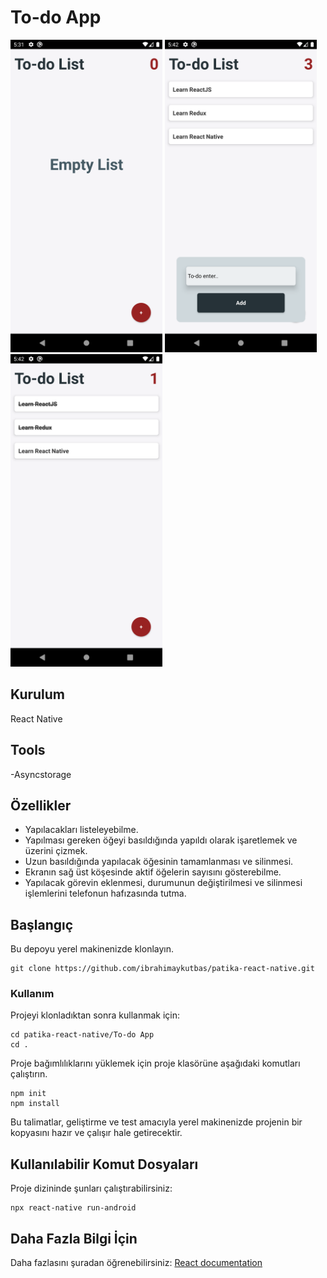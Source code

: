 # To-do App

<img src="images/ss.png" height="500"> <img src="images/ss1.png" height="500"> <img src="images/ss2.png" height="500">

## Kurulum

React Native

## Tools

-Asyncstorage

## Özellikler

- Yapılacakları listeleyebilme.
- Yapılması gereken öğeyi basıldığında yapıldı olarak işaretlemek ve üzerini çizmek.
- Uzun basıldığında yapılacak öğesinin tamamlanması ve silinmesi.
- Ekranın sağ üst köşesinde aktif öğelerin sayısını gösterebilme.
- Yapılacak görevin eklenmesi, durumunun değiştirilmesi ve silinmesi işlemlerini telefonun hafızasında tutma.

## Başlangıç

Bu depoyu yerel makinenizde klonlayın.

```
git clone https://github.com/ibrahimaykutbas/patika-react-native.git
```

### Kullanım

Projeyi klonladıktan sonra kullanmak için:

```
cd patika-react-native/To-do App
cd .
```

Proje bağımlılıklarını yüklemek için proje klasörüne aşağıdaki komutları çalıştırın.

```
npm init
npm install
```

Bu talimatlar, geliştirme ve test amacıyla yerel makinenizde projenin bir kopyasını hazır ve çalışır hale getirecektir.

## Kullanılabilir Komut Dosyaları

Proje dizininde şunları çalıştırabilirsiniz:

```
npx react-native run-android
```

## Daha Fazla Bilgi İçin

Daha fazlasını şuradan öğrenebilirsiniz: [React documentation](https://reactnative.dev/)
